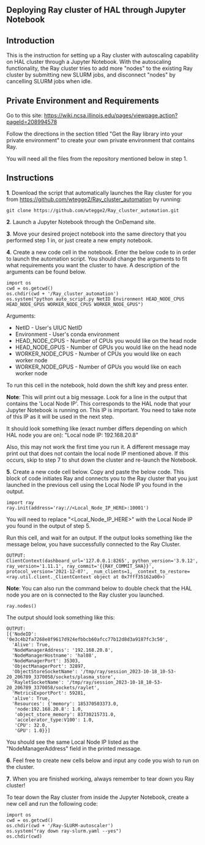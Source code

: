 ## Deploying Ray cluster of HAL through Jupyter Notebook


## Introduction
This is the instruction for setting up a Ray cluster with autoscaling capability on HAL cluster through a Jupyter Notebook. With the autoscaling functionality, the Ray cluster tries to add more "nodes" to the existing Ray cluster by submitting new SLURM jobs, and disconnect "nodes" by cancelling SLURM jobs when idle. 


## Private Environment and Requirements
Go to this site:  https://wiki.ncsa.illinois.edu/pages/viewpage.action?pageId=208994578

Follow the directions in the section titled "Get the Ray library into your private environment" to create your own private environment that contains Ray. 

You will need all the files from the repository mentioned below in step 1. 


## Instructions
**1**. Download the script that automatically launches the Ray cluster for you from https://github.com/wtegge2/Ray_cluster_automation by running:
```
git clone https://github.com/wtegge2/Ray_cluster_automation.git
```

**2**. Launch a Jupyter Notebook through the OnDemand site. 


**3**. Move your desired project notebook into the same directory that you performed step 1 in, or just create a new empty notebook. 


**4**. Create a new code cell in the notebook. Enter the below code to in order to launch the automation script. You should change the arguments to fit what requirements you want the cluster to have. A description of the arguments can be found below. 
```
import os
cwd = os.getcwd()
os.chdir(cwd + '/Ray_cluster_automation')
os.system("python auto_script.py NetID Environment HEAD_NODE_CPUS HEAD_NODE_GPUS WORKER_NODE_CPUS WORKER_NODE_GPUS")
```

Arguments:
* NetID - User's UIUC NetID
* Environment - User's conda environment
* HEAD_NODE_CPUS - Number of CPUs you would like on the head node
* HEAD_NODE_GPUS - Number of GPUs you would like on the head node
* WORKER_NODE_CPUS - Number of CPUs you would like on each worker node
* WORKER_NODE_GPUS - Number of GPUs you would like on each worker node

To run this cell in the notebook, hold down the shift key and press enter. 


**Note**: This will print out a big message. Look for a line in the output that contains the 'Local Node IP'. This corresponds to the HAL node that your Jupyter Notebook is running on.  This IP is important. You need to take note of this IP as it will be used in the next step. 

It should look something like (exact number differs depending on which HAL node you are on): "Local node IP: 192.168.20.8"

Also, this may not work the first time you run it. A different message may print out that does not contain the local node IP mentioned above. If this occurs, skip to step 7 to shut down the cluster and re-launch the Notebook. 


**5**. Create a new code cell below. Copy and paste the below code. This block of code initiates Ray and connects you to the Ray cluster that you just launched in the previous cell using the Local Node IP you found in the output. 
```
import ray
ray.init(address='ray://<Local_Node_IP_HERE>:10001')
```

You will need to replace "<Local_Node_IP_HERE>" with the Local Node IP you found in the output of step 5.

Run this cell, and wait for an output. If the output looks something like the message below, you have successfully connected to the Ray Cluster. 
```
OUTPUT:
ClientContext(dashboard_url='127.0.0.1:8265', python_version='3.9.12', ray_version='1.11.1', ray_commit='{{RAY_COMMIT_SHA}}', protocol_version='2021-12-07', _num_clients=1, _context_to_restore=<ray.util.client._ClientContext object at 0x7fff35162a00>)
```


**Note**: You can also run the command below to double check that the HAL node you are on is connected to the Ray cluster you launched. 
```
ray.nodes()
```
The output should look something like this:
```
OUTPUT:
[{'NodeID': '0e3c4b2fa7268e8f9617d924efbbcb60afcc77b12d8d3a9187fc3c50',
  'Alive': True,
  'NodeManagerAddress': '192.168.20.8',
  'NodeManagerHostname': 'hal08',
  'NodeManagerPort': 35303,
  'ObjectManagerPort': 32897,
  'ObjectStoreSocketName': '/tmp/ray/session_2023-10-18_10-53-20_206789_3370058/sockets/plasma_store',
  'RayletSocketName': '/tmp/ray/session_2023-10-18_10-53-20_206789_3370058/sockets/raylet',
  'MetricsExportPort': 59281,
  'alive': True,
  'Resources': {'memory': 185370503373.0,
   'node:192.168.20.8': 1.0,
   'object_store_memory': 83730215731.0,
   'accelerator_type:V100': 1.0,
   'CPU': 32.0,
   'GPU': 1.0}}]
```

You should see the same Local Node IP listed as the "NodeManagerAddress" field in the printed message. 


**6**. Feel free to create new cells below and input any code you wish to run on the cluster. 


**7**. When you are finished working, always remember to tear down you Ray cluster! 

To tear down the Ray cluster from inside the Jupyter Notebook, create a new cell and run the following code:
```
import os
cwd = os.getcwd()
os.chdir(cwd + '/Ray-SLURM-autoscaler')
os.system("ray down ray-slurm.yaml --yes")
os.chdir(cwd)
```